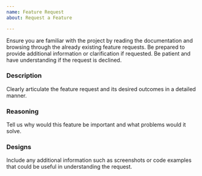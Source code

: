```yaml
---
name: Feature Request
about: Request a Feature

---
```


Ensure you are familiar with the project by reading the documentation and browsing through the already existing feature requests.
Be prepared to provide additional information or clarification if requested.
Be patient and have understanding if the request is declined.

### Description

Clearly articulate the feature request and its desired outcomes in a detailed manner.

### Reasoning

Tell us why would this feature be important and what problems would it solve.

### Designs

Include any additional information such as screenshots or code examples that could be useful in understanding the request.
